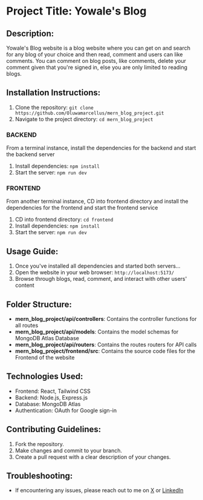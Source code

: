 # Project Title: Yowale's Blog

## Description:
Yowale's Blog website is a blog website where you can get on and search for any blog of your choice and then read, comment and users can like comments. You can comment on blog posts, like comments, delete your comment given that you're signed in, else you are only limited to reading blogs.

## Installation Instructions:
1. Clone the repository: `git clone https://github.com/Oluwamarcellus/mern_blog_project.git`
2. Navigate to the project directory: `cd mern_blog_project`

### BACKEND
From a terminal instance, install the dependencies for the backend and start the backend server
1. Install dependencies: `npm install`
2. Start the server: `npm run dev`

### FRONTEND
From another terminal instance, CD into frontend directory and install the dependencies for the frontend and start the frontend service
1. CD into frontend directory: `cd frontend`
2. Install dependencies: `npm install`
3. Start the server: `npm run dev`

## Usage Guide:
1. Once you've installed all dependencies and started both servers...
2. Open the website in your web browser: `http://localhost:5173/`
3. Browse through blogs, read, comment, and interact with other users' content

## Folder Structure:
- **mern_blog_project/api/controllers**: Contains the controller functions for all routes
- **mern_blog_project/api/models**: Contains the model schemas for MongoDB Atlas Database
- **mern_blog_project/api/routers**: Contains the routes routers for API calls
- **mern_blog_project/frontend/src**: Contains the source code files for the Frontend of the website

## Technologies Used:
- Frontend: React, Tailwind CSS
- Backend: Node.js, Express.js
- Database: MongoDB Atlas
- Authentication: OAuth for Google sign-in

## Contributing Guidelines:
1. Fork the repository.
2. Make changes and commit to your branch.
3. Create a pull request with a clear description of your changes.

## Troubleshooting:
- If encountering any issues, please reach out to me on [X](https://twitter.com/Hayyddex) or [LinkedIn](https://www.linkedin.com/in/devmarc)